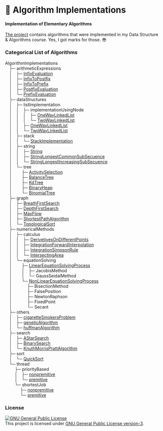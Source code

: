 # :hammer: Algorithm Implementations
#### Implementation of Elementary Algorithms

[The project](http://minhaskamal.github.io/AlgorithmImplementations) contains algorithms that were implemented in my Data Structure & Algorithms course. Yes, I got marks for those. :sunglasses:

### Categorical List of Algorithms

AlgorithmImplementations <br/>
&emsp;├─ arithmeticExpressions <br/>
&emsp;│&emsp;├─ <a href="https://github.com/MinhasKamal/AlgorithmImplementations/tree/master/arithmeticExpressions/infixEvaluation">InfixEvaluation</a> <br/>
&emsp;│&emsp;├─ <a href="https://github.com/MinhasKamal/AlgorithmImplementations/tree/master/arithmeticExpressions/infixToPostfix">InfixToPostfix</a> <br/>
&emsp;│&emsp;├─ <a href="https://github.com/MinhasKamal/AlgorithmImplementations/tree/master/arithmeticExpressions/infixToPrefix">InfixToPrefix</a> <br/>
&emsp;│&emsp;├─ <a href="https://github.com/MinhasKamal/AlgorithmImplementations/tree/master/arithmeticExpressions/postfixEvaluation">PostfixEvaluation</a> <br/>
&emsp;│&emsp;└─ <a href="https://github.com/MinhasKamal/AlgorithmImplementations/tree/master/arithmeticExpressions/prefixEvaluation">PrefixEvaluation</a> <br/>
&emsp;├─ dataStructures <br/>
&emsp;│&emsp;├─ listImplementation <br/>
&emsp;│&emsp;│&emsp;├─ implementationUsingNode <br/>
&emsp;│&emsp;│&emsp;│&emsp;├─ <a href="https://github.com/MinhasKamal/AlgorithmImplementations/blob/master/dataStructures/listImplementation/implementationUsingNode/OneWayLinkedList.cpp">OneWayLinkedList</a> <br/>
&emsp;│&emsp;│&emsp;│&emsp;└─ <a href="https://github.com/MinhasKamal/AlgorithmImplementations/blob/master/dataStructures/listImplementation/implementationUsingNode/TwoWayLinkedList.cpp">TwoWayLinkedList</a> <br/>
&emsp;│&emsp;│&emsp;├─ <a href="https://github.com/MinhasKamal/AlgorithmImplementations/blob/master/dataStructures/listImplementation/OneWayLinkedList.cpp">OneWayLinkedList</a> <br/>
&emsp;│&emsp;│&emsp;└─ <a href="https://github.com/MinhasKamal/AlgorithmImplementations/blob/master/dataStructures/listImplementation/TwoWayLinkedList.cpp">TwoWayLinkedList</a> <br/>
&emsp;│&emsp;├─ stack <br/>
&emsp;│&emsp;│&emsp;└─ <a href="https://github.com/MinhasKamal/AlgorithmImplementations/blob/master/dataStructures/stack/StackImplementation.c">StackImplementation</a> <br/>
&emsp;│&emsp;├─ string <br/>
&emsp;│&emsp;│&emsp;├─ <a href="https://github.com/MinhasKamal/AlgorithmImplementations/blob/master/dataStructures/string/String.c">String</a> <br/>
&emsp;│&emsp;│&emsp;├─ <a href="https://github.com/MinhasKamal/AlgorithmImplementations/blob/master/dataStructures/string/StringLongestCommonSubSecuence.cpp">StringLongestCommonSubSecuence</a> <br/>
&emsp;│&emsp;│&emsp;└─ <a href="https://github.com/MinhasKamal/AlgorithmImplementations/blob/master/dataStructures/string/StringLongestIncreasingSubSecuence.cpp">StringLongestIncreasingSubSecuence</a> <br/>
&emsp;│&emsp;└─ tree <br/>
&emsp;│&emsp; &emsp;├─ <a href="https://github.com/MinhasKamal/AlgorithmImplementations/tree/master/dataStructures/tree/activitySelection">ActivitySelection</a> <br/>
&emsp;│&emsp; &emsp;├─ <a href="https://github.com/MinhasKamal/AlgorithmImplementations/tree/master/dataStructures/tree/balanceTree">BalanceTree</a> <br/>
&emsp;│&emsp; &emsp;├─ <a href="https://github.com/MinhasKamal/AlgorithmImplementations/tree/master/dataStructures/tree/kdTree">KdTree</a> <br/>
&emsp;│&emsp; &emsp;├─ <a href="https://github.com/MinhasKamal/AlgorithmImplementations/blob/master/dataStructures/tree/BinaryHeap.cpp">BinaryHeap</a> <br/>
&emsp;│&emsp; &emsp;└─ <a href="https://github.com/MinhasKamal/AlgorithmImplementations/blob/master/dataStructures/tree/BinomialTree.cpp">BinomialTree</a> <br/>
&emsp;├─ graph <br/>
&emsp;│&emsp;├─ <a href="https://github.com/MinhasKamal/AlgorithmImplementations/tree/master/graph/breathFirstSearch">BreathFirstSearch</a> <br/>
&emsp;│&emsp;├─ <a href="https://github.com/MinhasKamal/AlgorithmImplementations/tree/master/graph/depthFirstSearch">DepthFirstSearch</a> <br/>
&emsp;│&emsp;├─ <a href="https://github.com/MinhasKamal/AlgorithmImplementations/tree/master/graph/maxFlow">MaxFlow</a> <br/>
&emsp;│&emsp;├─ <a href="https://github.com/MinhasKamal/AlgorithmImplementations/tree/master/graph/shortestPathAlgorithm">ShortestPathAlgorithm</a> <br/>
&emsp;│&emsp;└─ <a href="https://github.com/MinhasKamal/AlgorithmImplementations/tree/master/graph/topologicalSort">TopologicalSort</a> <br/>
&emsp;├─ numericalMethods <br/>
&emsp;│&emsp;├─ calculus <br/>
&emsp;│&emsp;│&emsp;├─ <a href="https://github.com/MinhasKamal/AlgorithmImplementations/blob/master/numericalMethods/calculus/DerivetivesOnDifferentPoints.c">DerivetivesOnDifferentPoints</a> <br/>
&emsp;│&emsp;│&emsp;├─ <a href="https://github.com/MinhasKamal/AlgorithmImplementations/blob/master/numericalMethods/calculus/IntegrationForwardInterpolation.c">IntegrationForwardInterpolation</a> <br/>
&emsp;│&emsp;│&emsp;├─ <a href="https://github.com/MinhasKamal/AlgorithmImplementations/blob/master/numericalMethods/calculus/IntegrationSimpsonRule.c">IntegrationSimpsonRule</a> <br/>
&emsp;│&emsp;│&emsp;└─ <a href="https://github.com/MinhasKamal/AlgorithmImplementations/blob/master/numericalMethods/calculus/IntersectingArea.c">IntersectingArea</a> <br/>
&emsp;│&emsp;└─ equationSolving <br/>
&emsp;│&emsp; &emsp;├─ <a href="https://github.com/MinhasKamal/AlgorithmImplementations/blob/master/numericalMethods/equationSolving/LinearEquationSolvingProcess.c">LinearEquationSolvingProcess</a> <br/>
&emsp;│&emsp; &emsp;│&emsp;├─ JacobisMethod <br/>
&emsp;│&emsp; &emsp;│&emsp;└─ GaussSeidalMethod <br/>
&emsp;│&emsp; &emsp;└─ <a href="https://github.com/MinhasKamal/AlgorithmImplementations/blob/master/numericalMethods/equationSolving/NonLinearEquationSolvingProcess.c">NonLinearEquationSolvingProcess</a> <br/>
&emsp;│&emsp; &emsp; &emsp;├─ BisectionMethod <br/>
&emsp;│&emsp; &emsp; &emsp;├─ FalsePosition <br/>
&emsp;│&emsp; &emsp; &emsp;├─ NewtonRaphson <br/>
&emsp;│&emsp; &emsp; &emsp;├─ FixedPoint <br/>
&emsp;│&emsp; &emsp; &emsp;└─ Secant <br/>
&emsp;├─ others <br/>
&emsp;│&emsp;├─ <a href="https://github.com/MinhasKamal/AlgorithmImplementations/tree/master/others/cigaretteSmokersProblem">cigaretteSmokersProblem</a> <br/>
&emsp;│&emsp;├─ <a href="https://github.com/MinhasKamal/AlgorithmImplementations/tree/master/others/geneticAlgorithm">geneticAlgorithm</a> <br/>
&emsp;│&emsp;└─ <a href="https://github.com/MinhasKamal/AlgorithmImplementations/tree/master/others/huffmanAlgorithm">huffmanAlgorithm</a> <br/>
&emsp;├─ search <br/>
&emsp;│&emsp;├─ <a href="https://github.com/MinhasKamal/AlgorithmImplementations/tree/master/search/aStarSearch">AStarSearch</a> <br/>
&emsp;│&emsp;├─ <a href="https://github.com/MinhasKamal/AlgorithmImplementations/tree/master/search/binarySearch">BinarySearch</a> <br/>
&emsp;│&emsp;└─ <a href="https://github.com/MinhasKamal/AlgorithmImplementations/tree/master/search/knuthMorrisPrattAlgorithm">KnuthMorrisPrattAlgorithm</a> <br/>
&emsp;├─ sort <br/>
&emsp;│&emsp;└─ <a href="https://github.com/MinhasKamal/AlgorithmImplementations/tree/master/sort/quickSort">QuickSort</a> <br/>
&emsp;└─ thread <br/>
&emsp; &emsp;├─ priorityBased</a> <br/>
&emsp; &emsp;│&emsp;├─ <a href="https://github.com/MinhasKamal/AlgorithmImplementations/tree/master/thread/priorityBased/nonpremitive">nonpremitive</a> <br/>
&emsp; &emsp;│&emsp;└─ <a href="https://github.com/MinhasKamal/AlgorithmImplementations/tree/master/thread/priorityBased/premitive">premitive</a> <br/>
&emsp; &emsp;└─ shortestJob <br/>
&emsp; &emsp; &emsp;├─ <a href="https://github.com/MinhasKamal/AlgorithmImplementations/tree/master/thread/shortestJob/nonpremitive">nonpremitive</a> <br/>
&emsp; &emsp; &emsp;└─ <a href="https://github.com/MinhasKamal/AlgorithmImplementations/tree/master/thread/shortestJob/premitive">premitive</a> <br/>

### License
<a rel="license" href="http://www.gnu.org/licenses/gpl.html"><img alt="GNU General Public License" style="border-width:0" src="http://www.gnu.org/graphics/gplv3-88x31.png" /></a><br/>This project is licensed under <a rel="license" href="http://www.gnu.org/licenses/gpl.html">GNU General Public License version-3</a>.
